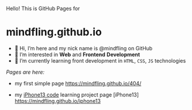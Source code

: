 Hello! This is GitHub Pages for
# mindfling.github.io


- 👋 Hi, I’m here and my nick name is @mindfling on GitHub
- 👀 I’m interested in **Web** and **Frontend** **Development**
- 🌱 I’m currently learning front development in `HTML`, `CSS`, `JS` technologies
<!-- - 💞️ I’m looking to collaborate on ... -->
<!-- - 📫 How to reach me here ... -->


*Pages are here:*
- my first simple page https://mindfling.github.io/404/

- my [iPhone13 code](https://github.com/mindfling/mindfling.github.io/tree/main/iphone13) 
  learning project page [iPhone13] https://mindfling.github.io/iphone13



<!---
mindfling/mindfling is a ✨ special ✨ repository because its `README.md` (this file) appears on your GitHub profile.
You can click the Preview link to take a look at your changes.
--->
